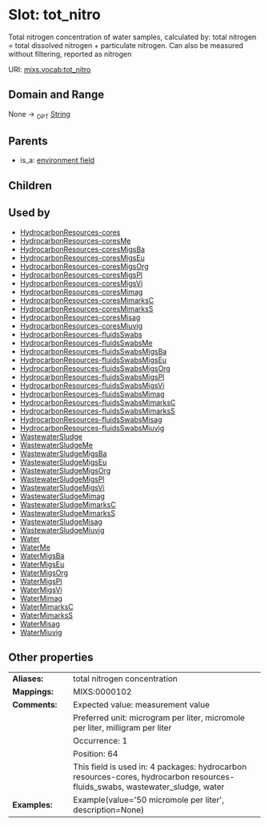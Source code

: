 
# Slot: tot_nitro


Total nitrogen concentration of water samples, calculated by: total nitrogen = total dissolved nitrogen + particulate nitrogen. Can also be measured without filtering, reported as nitrogen

URI: [mixs.vocab:tot_nitro](https://w3id.org/mixs/vocab/tot_nitro)


## Domain and Range

None ->  <sub>OPT</sub> [String](types/String.md)

## Parents

 *  is_a: [environment field](environment_field.md)

## Children


## Used by

 * [HydrocarbonResources-cores](HydrocarbonResources-cores.md)
 * [HydrocarbonResources-coresMe](HydrocarbonResources-coresMe.md)
 * [HydrocarbonResources-coresMigsBa](HydrocarbonResources-coresMigsBa.md)
 * [HydrocarbonResources-coresMigsEu](HydrocarbonResources-coresMigsEu.md)
 * [HydrocarbonResources-coresMigsOrg](HydrocarbonResources-coresMigsOrg.md)
 * [HydrocarbonResources-coresMigsPl](HydrocarbonResources-coresMigsPl.md)
 * [HydrocarbonResources-coresMigsVi](HydrocarbonResources-coresMigsVi.md)
 * [HydrocarbonResources-coresMimag](HydrocarbonResources-coresMimag.md)
 * [HydrocarbonResources-coresMimarksC](HydrocarbonResources-coresMimarksC.md)
 * [HydrocarbonResources-coresMimarksS](HydrocarbonResources-coresMimarksS.md)
 * [HydrocarbonResources-coresMisag](HydrocarbonResources-coresMisag.md)
 * [HydrocarbonResources-coresMiuvig](HydrocarbonResources-coresMiuvig.md)
 * [HydrocarbonResources-fluidsSwabs](HydrocarbonResources-fluidsSwabs.md)
 * [HydrocarbonResources-fluidsSwabsMe](HydrocarbonResources-fluidsSwabsMe.md)
 * [HydrocarbonResources-fluidsSwabsMigsBa](HydrocarbonResources-fluidsSwabsMigsBa.md)
 * [HydrocarbonResources-fluidsSwabsMigsEu](HydrocarbonResources-fluidsSwabsMigsEu.md)
 * [HydrocarbonResources-fluidsSwabsMigsOrg](HydrocarbonResources-fluidsSwabsMigsOrg.md)
 * [HydrocarbonResources-fluidsSwabsMigsPl](HydrocarbonResources-fluidsSwabsMigsPl.md)
 * [HydrocarbonResources-fluidsSwabsMigsVi](HydrocarbonResources-fluidsSwabsMigsVi.md)
 * [HydrocarbonResources-fluidsSwabsMimag](HydrocarbonResources-fluidsSwabsMimag.md)
 * [HydrocarbonResources-fluidsSwabsMimarksC](HydrocarbonResources-fluidsSwabsMimarksC.md)
 * [HydrocarbonResources-fluidsSwabsMimarksS](HydrocarbonResources-fluidsSwabsMimarksS.md)
 * [HydrocarbonResources-fluidsSwabsMisag](HydrocarbonResources-fluidsSwabsMisag.md)
 * [HydrocarbonResources-fluidsSwabsMiuvig](HydrocarbonResources-fluidsSwabsMiuvig.md)
 * [WastewaterSludge](WastewaterSludge.md)
 * [WastewaterSludgeMe](WastewaterSludgeMe.md)
 * [WastewaterSludgeMigsBa](WastewaterSludgeMigsBa.md)
 * [WastewaterSludgeMigsEu](WastewaterSludgeMigsEu.md)
 * [WastewaterSludgeMigsOrg](WastewaterSludgeMigsOrg.md)
 * [WastewaterSludgeMigsPl](WastewaterSludgeMigsPl.md)
 * [WastewaterSludgeMigsVi](WastewaterSludgeMigsVi.md)
 * [WastewaterSludgeMimag](WastewaterSludgeMimag.md)
 * [WastewaterSludgeMimarksC](WastewaterSludgeMimarksC.md)
 * [WastewaterSludgeMimarksS](WastewaterSludgeMimarksS.md)
 * [WastewaterSludgeMisag](WastewaterSludgeMisag.md)
 * [WastewaterSludgeMiuvig](WastewaterSludgeMiuvig.md)
 * [Water](Water.md)
 * [WaterMe](WaterMe.md)
 * [WaterMigsBa](WaterMigsBa.md)
 * [WaterMigsEu](WaterMigsEu.md)
 * [WaterMigsOrg](WaterMigsOrg.md)
 * [WaterMigsPl](WaterMigsPl.md)
 * [WaterMigsVi](WaterMigsVi.md)
 * [WaterMimag](WaterMimag.md)
 * [WaterMimarksC](WaterMimarksC.md)
 * [WaterMimarksS](WaterMimarksS.md)
 * [WaterMisag](WaterMisag.md)
 * [WaterMiuvig](WaterMiuvig.md)

## Other properties

|  |  |  |
| --- | --- | --- |
| **Aliases:** | | total nitrogen concentration |
| **Mappings:** | | MIXS:0000102 |
| **Comments:** | | Expected value: measurement value |
|  | | Preferred unit: microgram per liter, micromole per liter, milligram per liter |
|  | | Occurrence: 1 |
|  | | Position: 64 |
|  | | This field is used in: 4 packages: hydrocarbon resources-cores, hydrocarbon resources-fluids_swabs, wastewater_sludge, water |
| **Examples:** | | Example(value='50 micromole per liter', description=None) |

